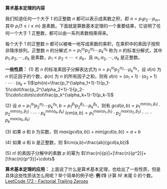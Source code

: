 

**算术基本定理的内容**

我们知道任何一个大于 $1$ 的正整数 $n$ 都可以表示成素数之积，即 $n=p_1p_2\cdots p_m$，其中 $p_i(1\leqslant i\leqslant m)$ 是素数。下面就是算数基本定理的一个重要结果，它说明了任何一个大于 $1$ 正整数，都可以由一系列素数相乘得来。

每个大于 $1$ 的正整数 $n$ 都可以被唯一地写成素数的乘积，在乘积中的素因子按照非降序排列。正整数 $n$ 的分解式 $n=p_1^{\alpha_1} p_2^{\alpha_2} \cdots p_k^{\alpha_k}$ 称为 $n$ 的标准分解式，其中 $p_1,p_2,\cdots,p_k$ 是素数，$p_1\lt p_2\lt \cdots\lt p_k$，且 $\alpha_1,\alpha_2,\cdots,\alpha_k$ 是正整数。

**一些性质：**
(1) 若 $n​$ 的标准素因子分解表达式为 $n=p_1^{\alpha_1}p_2^{\alpha_2}\cdots p_k^{\alpha_k}​$，设 $d(n)​$ 为 $n​$ 的正因子的个数，$\phi(n)​$ 为 $n​$ 的所有因子之和，则有
$d(n)=(\alpha_1+1)\cdot(\alpha_2+1)\cdot\cdots\cdot(\alpha_k+1)​$
$\phi(n)=\frac{p_1^{\alpha_1+1}-1}{p_1-1}\cdot\frac{p_2^{\alpha_2+1}-1}{p_2-1}\cdot\cdots\cdot\frac{p_k^{\alpha_k+1}-1}{p_k-1}​$

(2) 设 $a=p_1^{\alpha_1} p_2^{\alpha_2} \cdots p_k^{\alpha_k},b=p_1^{\beta_1} p_2^{\beta_2} \cdots p_k^{\beta_k}$，则有
$gcd(a,b)=p_1^{min(\alpha_1,\beta_1)}\cdot p_2^{min(\alpha_2,\beta_2)}\cdot\cdots\cdot p_k^{min(\alpha_k,\beta_k)}$
$lcm(a,b)=p_1^{max(\alpha_1,\beta_1)}\cdot p_2^{max(\alpha_2,\beta_2)}\cdot\cdots\cdot p_k^{max(\alpha_k,\beta_k)}$

(3) 如果 $a$ 和 $b$ 为实数，则
$max(gcd(a,b))+min(gcd(a,b))=a+b$

(4) 如果 $a$ 和 $b$ 是正整数，则
$lcm(a,b)=\frac{ab}{gcd(a,b)}$

(5) $n!$ 的素因子分解中的素数 $p$ 的幂为
$[\frac{n}{p}]+[\frac{n}{p^2}]+[\frac{n}{p^3}]+\cdots$
<!--more-->

**算术基本定理的应用：**
上面说了什么是算术基本定理，也给出了一些性质，但是具体这些性质该怎么用呢？举个简单的例子吧:
**例 (1)** 计算 $N!$ 末尾 $0$ 的个数。
[LeetCode 172 - Factorial Trailing Zeroes](https://gukaifeng.me/2018/10/06/Factorial-Trailing-Zeroes%EF%BC%88%E7%AE%97%E6%9C%AF%E5%9F%BA%E6%9C%AC%E5%AE%9A%E7%90%86%EF%BC%89/)